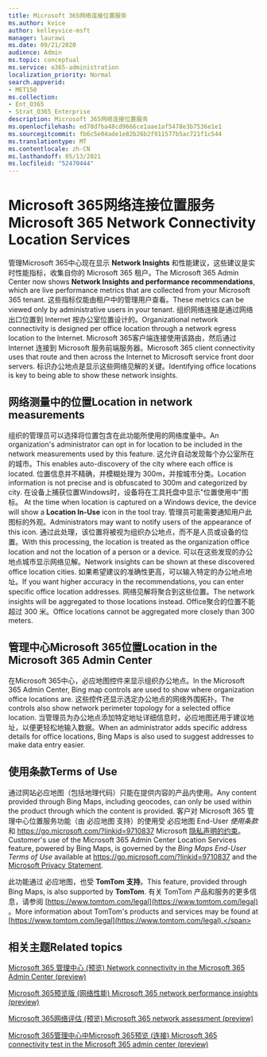 ```yaml
---
title: Microsoft 365网络连接位置服务
ms.author: kvice
author: kelleyvice-msft
manager: laurawi
ms.date: 09/21/2020
audience: Admin
ms.topic: conceptual
ms.service: o365-administration
localization_priority: Normal
search.appverid:
- MET150
ms.collection:
- Ent_O365
- Strat_O365_Enterprise
description: Microsoft 365网络连接位置服务
ms.openlocfilehash: ed78d7ba48cd9666ce1aae1af5478e3b7536e1e1
ms.sourcegitcommit: fb6c5e04ade1e82b26b2f911577b5ac721f1c544
ms.translationtype: MT
ms.contentlocale: zh-CN
ms.lasthandoff: 05/13/2021
ms.locfileid: "52470444"
---
```

# <a name="microsoft-365-network-connectivity-location-services"></a><span data-ttu-id="c49df-103">Microsoft 365网络连接位置服务</span><span class="sxs-lookup"><span data-stu-id="c49df-103">Microsoft 365 Network Connectivity Location Services</span></span>

<span data-ttu-id="c49df-104">管理Microsoft 365中心现在显示 **Network Insights** 和性能建议，这些建议是实时性能指标，收集自你的 Microsoft 365 租户。</span><span class="sxs-lookup"><span data-stu-id="c49df-104">The Microsoft 365 Admin Center now shows **Network Insights and performance recommendations**, which are live performance metrics that are collected from your Microsoft 365 tenant.</span></span> <span data-ttu-id="c49df-105">这些指标仅能由租户中的管理用户查看。</span><span class="sxs-lookup"><span data-stu-id="c49df-105">These metrics can be viewed only by administrative users in your tenant.</span></span> <span data-ttu-id="c49df-106">组织网络连接是通过网络出口位置到 Internet 按办公室位置设计的。</span><span class="sxs-lookup"><span data-stu-id="c49df-106">Organizational network connectivity is designed per office location through a network egress location to the Internet.</span></span> <span data-ttu-id="c49df-107">Microsoft 365客户端连接使用该路由，然后通过 Internet 连接到 Microsoft 服务前端服务器。</span><span class="sxs-lookup"><span data-stu-id="c49df-107">Microsoft 365 client connectivity uses that route and then across the Internet to Microsoft service front door servers.</span></span> <span data-ttu-id="c49df-108">标识办公地点是显示这些网络见解的关键。</span><span class="sxs-lookup"><span data-stu-id="c49df-108">Identifying office locations is key to being able to show these network insights.</span></span>

## <a name="location-in-network-measurements"></a><span data-ttu-id="c49df-109">网络测量中的位置</span><span class="sxs-lookup"><span data-stu-id="c49df-109">Location in network measurements</span></span>

<span data-ttu-id="c49df-110">组织的管理员可以选择将位置包含在此功能所使用的网络度量中。</span><span class="sxs-lookup"><span data-stu-id="c49df-110">An organization's administrator can opt in for location to be included in the network measurements used by this feature.</span></span> <span data-ttu-id="c49df-111">这允许自动发现每个办公室所在的城市。</span><span class="sxs-lookup"><span data-stu-id="c49df-111">This enables auto-discovery of the city where each office is located.</span></span> <span data-ttu-id="c49df-112">位置信息并不精确，并模糊处理为 300m，并按城市分类。</span><span class="sxs-lookup"><span data-stu-id="c49df-112">Location information is not precise and is obfuscated to 300m and categorized by city.</span></span> <span data-ttu-id="c49df-113">在设备上捕获位置Windows时，设备将在工具托盘中显示"位置使用中"图标。 </span><span class="sxs-lookup"><span data-stu-id="c49df-113">At the time when location is captured on a Windows device, the device will show a **Location In-Use** icon in the tool tray.</span></span> <span data-ttu-id="c49df-114">管理员可能需要通知用户此图标的外观。</span><span class="sxs-lookup"><span data-stu-id="c49df-114">Administrators may want to notify users of the appearance of this icon.</span></span> <span data-ttu-id="c49df-115">通过此处理，该位置将被视为组织办公地点，而不是人员或设备的位置。</span><span class="sxs-lookup"><span data-stu-id="c49df-115">With this processing, the location is treated as the organization office location and not the location of a person or a device.</span></span> <span data-ttu-id="c49df-116">可以在这些发现的办公地点城市显示网络见解。</span><span class="sxs-lookup"><span data-stu-id="c49df-116">Network insights can be shown at these discovered office location cities.</span></span> <span data-ttu-id="c49df-117">如果希望建议的准确性更高，可以输入特定的办公地点地址。</span><span class="sxs-lookup"><span data-stu-id="c49df-117">If you want higher accuracy in the recommendations, you can enter specific office location addresses.</span></span> <span data-ttu-id="c49df-118">网络见解将聚合到这些位置。</span><span class="sxs-lookup"><span data-stu-id="c49df-118">The network insights will be aggregated to those locations instead.</span></span> <span data-ttu-id="c49df-119">Office聚合的位置不能超过 300 米。</span><span class="sxs-lookup"><span data-stu-id="c49df-119">Office locations cannot be aggregated more closely than 300 meters.</span></span>

## <a name="location-in-the-microsoft-365-admin-center"></a><span data-ttu-id="c49df-120">管理中心Microsoft 365位置</span><span class="sxs-lookup"><span data-stu-id="c49df-120">Location in the Microsoft 365 Admin Center</span></span>

<span data-ttu-id="c49df-121">在Microsoft 365中心，必应地图控件来显示组织办公地点。</span><span class="sxs-lookup"><span data-stu-id="c49df-121">In the Microsoft 365 Admin Center, Bing map controls are used to show where organization office locations are.</span></span> <span data-ttu-id="c49df-122">这些控件还显示选定办公地点的网络外围拓扑。</span><span class="sxs-lookup"><span data-stu-id="c49df-122">The controls also show network perimeter topology for a selected office location.</span></span> <span data-ttu-id="c49df-123">当管理员为办公地点添加特定地址详细信息时，必应地图还用于建议地址，以便更轻松地输入数据。</span><span class="sxs-lookup"><span data-stu-id="c49df-123">When an administrator adds specific address details for office locations, Bing Maps is also used to suggest addresses to make data entry easier.</span></span>

## <a name="terms-of-use"></a><span data-ttu-id="c49df-124">使用条款</span><span class="sxs-lookup"><span data-stu-id="c49df-124">Terms of Use</span></span>

<span data-ttu-id="c49df-125">通过网站必应地图（包括地理代码）只能在提供内容的产品内使用。</span><span class="sxs-lookup"><span data-stu-id="c49df-125">Any content provided through Bing Maps, including geocodes, can only be used within the product through which the content is provided.</span></span> <span data-ttu-id="c49df-126">客户对 Microsoft 365 管理中心位置服务功能（由 必应地图 支持）的使用受 必应地图 End-User _使用条款_ 和 <https://go.microsoft.com/?linkid=9710837> Microsoft [隐私声明的约束](https://go.microsoft.com/fwlink/?LinkID=248686)。</span><span class="sxs-lookup"><span data-stu-id="c49df-126">Customer's use of the Microsoft 365 Admin Center Location Services feature, powered by Bing Maps, is governed by the _Bing Maps End-User Terms of Use_ available at <https://go.microsoft.com/?linkid=9710837> and the [Microsoft Privacy Statement](https://go.microsoft.com/fwlink/?LinkID=248686).</span></span>

<span data-ttu-id="c49df-127">此功能通过 必应地图，也受 **TomTom 支持**。</span><span class="sxs-lookup"><span data-stu-id="c49df-127">This feature, provided through Bing Maps, is also supported by **TomTom**.</span></span> <span data-ttu-id="c49df-128">有关 TomTom 产品和服务的更多信息，请参阅 [https://www.tomtom.com/legal](https://www.tomtom.com/legal) 。</span><span class="sxs-lookup"><span data-stu-id="c49df-128">More information about TomTom's products and services may be found at [https://www.tomtom.com/legal](https://www.tomtom.com/legal).</span></span>

## <a name="related-topics"></a><span data-ttu-id="c49df-129">相关主题</span><span class="sxs-lookup"><span data-stu-id="c49df-129">Related topics</span></span>

[<span data-ttu-id="c49df-130">Microsoft 365 管理中心 (预览) </span><span class="sxs-lookup"><span data-stu-id="c49df-130">Network connectivity in the Microsoft 365 Admin Center (preview)</span></span>](office-365-network-mac-perf-overview.md)

[<span data-ttu-id="c49df-131">Microsoft 365预览版 (网络性能) </span><span class="sxs-lookup"><span data-stu-id="c49df-131">Microsoft 365 network performance insights (preview)</span></span>](office-365-network-mac-perf-insights.md)

[<span data-ttu-id="c49df-132">Microsoft 365网络评估 (预览) </span><span class="sxs-lookup"><span data-stu-id="c49df-132">Microsoft 365 network assessment (preview)</span></span>](office-365-network-mac-perf-score.md)

[<span data-ttu-id="c49df-133">Microsoft 365管理中心中Microsoft 365预览 (连接) </span><span class="sxs-lookup"><span data-stu-id="c49df-133">Microsoft 365 connectivity test in the Microsoft 365 admin center (preview)</span></span>](office-365-network-mac-perf-onboarding-tool.md)
